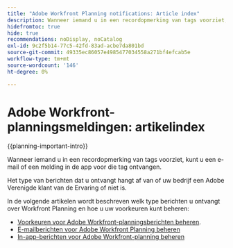 ```yaml
---
title: "Adobe Workfront Planning notifications: Article index"
description: Wanneer iemand u in een recordopmerking van tags voorziet, ontvangt u mogelijk e-mail- of in-app-berichten voor die tag. Het type van berichten dat u ontvangt hangt af van of uw bedrijf een Adobe Verenigde klant van de Ervaring of niet is. In de volgende artikelen wordt beschreven welk type berichten voor Workfront-planning u ontvangt en hoe u uw voorkeuren kunt beheren.
hidefromtoc: true
hide: true
recommendations: noDisplay, noCatalog
exl-id: 9c2f5b14-77c5-42fd-83ad-acbe7da801bd
source-git-commit: 49335ec86057e4985477034558a271bf4efcab5e
workflow-type: tm+mt
source-wordcount: '146'
ht-degree: 0%

---
```


# Adobe Workfront-planningsmeldingen: artikelindex

<!--add this to major TOC and Planning article index-->

{{planning-important-intro}}

Wanneer iemand u in een recordopmerking van tags voorziet, kunt u een e-mail of een melding in de app voor die tag ontvangen.

Het type van berichten dat u ontvangt hangt af van of uw bedrijf een Adobe Verenigde klant van de Ervaring of niet is.

In de volgende artikelen wordt beschreven welk type berichten u ontvangt over Workfront Planning en hoe u uw voorkeuren kunt beheren:

* [Voorkeuren voor Adobe Workfront-planningsberichten beheren](/help/quicksilver/maestro/notifications/manage-notification-preferences.md).
* [E-mailberichten voor Adobe Workfront Planning beheren](/help/quicksilver/maestro/notifications/manage-planning-email-notifications.md)
* [In-app-berichten voor Adobe Workfront-planning beheren](/help/quicksilver/maestro/notifications/manage-planning-in-app-notifications.md)
